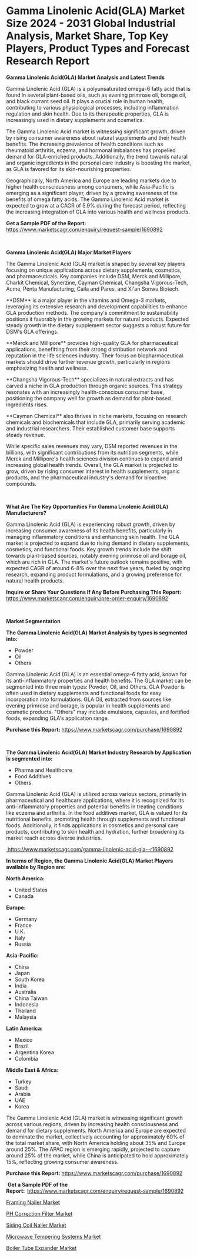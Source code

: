 <p><h1>Gamma Linolenic Acid(GLA) Market Size 2024 - 2031 Global Industrial Analysis, Market Share, Top Key Players, Product Types and Forecast Research Report</h1></p><p><strong>Gamma Linolenic Acid(GLA) Market Analysis and Latest Trends</strong></p>
<p><p>Gamma Linolenic Acid (GLA) is a polyunsaturated omega-6 fatty acid that is found in several plant-based oils, such as evening primrose oil, borage oil, and black currant seed oil. It plays a crucial role in human health, contributing to various physiological processes, including inflammation regulation and skin health. Due to its therapeutic properties, GLA is increasingly used in dietary supplements and cosmetics.</p><p>The Gamma Linolenic Acid market is witnessing significant growth, driven by rising consumer awareness about natural supplements and their health benefits. The increasing prevalence of health conditions such as rheumatoid arthritis, eczema, and hormonal imbalances has propelled demand for GLA-enriched products. Additionally, the trend towards natural and organic ingredients in the personal care industry is boosting the market, as GLA is favored for its skin-nourishing properties.</p><p>Geographically, North America and Europe are leading markets due to higher health consciousness among consumers, while Asia-Pacific is emerging as a significant player, driven by a growing awareness of the benefits of omega fatty acids. The Gamma Linolenic Acid market is expected to grow at a CAGR of 5.9% during the forecast period, reflecting the increasing integration of GLA into various health and wellness products.</p></p>
<p><strong>Get a Sample PDF of the Report:&nbsp;</strong> <a href="https://www.marketscagr.com/enquiry/request-sample/1690892?utm_campaign=1576&utm_medium=2&utm_source=Github&utm_content=ia&utm_term=19102024&utm_id=gamma-linolenic-acidgla">https://www.marketscagr.com/enquiry/request-sample/1690892</a></p>
<p>&nbsp;</p>
<p><strong>Gamma Linolenic Acid(GLA) Major Market Players</strong></p>
<p><p>The Gamma Linolenic Acid (GLA) market is shaped by several key players focusing on unique applications across dietary supplements, cosmetics, and pharmaceuticals. Key companies include DSM, Merck and Millipore, Charkit Chemical, Synerzine, Cayman Chemical, Changsha Vigorous-Tech, Acme, Penta Manufacturing, Caila and Pares, and Xi'an Sonwu Biotech.</p><p>**DSM** is a major player in the vitamins and Omega-3 markets, leveraging its extensive research and development capabilities to enhance GLA production methods. The company's commitment to sustainability positions it favorably in the growing markets for natural products. Expected steady growth in the dietary supplement sector suggests a robust future for DSM's GLA offerings.</p><p>**Merck and Millipore** provides high-quality GLA for pharmaceutical applications, benefitting from their strong distribution network and reputation in the life sciences industry. Their focus on biopharmaceutical markets should drive further revenue growth, particularly in regions emphasizing health and wellness.</p><p>**Changsha Vigorous-Tech** specializes in natural extracts and has carved a niche in GLA production through organic sources. This strategy resonates with an increasingly health-conscious consumer base, positioning the company well for growth as demand for plant-based ingredients rises.</p><p>**Cayman Chemical** also thrives in niche markets, focusing on research chemicals and biochemicals that include GLA, primarily serving academic and industrial researchers. Their established customer base supports steady revenue.</p><p>While specific sales revenues may vary, DSM reported revenues in the billions, with significant contributions from its nutrition segments, while Merck and Millipore's health sciences division continues to expand amid increasing global health trends. Overall, the GLA market is projected to grow, driven by rising consumer interest in health supplements, organic products, and the pharmaceutical industry's demand for bioactive compounds.</p></p>
<p>&nbsp;</p>
<p><strong>What Are The Key Opportunities For Gamma Linolenic Acid(GLA) Manufacturers?</strong></p>
<p><p>Gamma Linolenic Acid (GLA) is experiencing robust growth, driven by increasing consumer awareness of its health benefits, particularly in managing inflammatory conditions and enhancing skin health. The GLA market is projected to expand due to rising demand in dietary supplements, cosmetics, and functional foods. Key growth trends include the shift towards plant-based sources, notably evening primrose oil and borage oil, which are rich in GLA. The market's future outlook remains positive, with expected CAGR of around 6-8% over the next five years, fueled by ongoing research, expanding product formulations, and a growing preference for natural health products.</p></p>
<p><strong>Inquire or Share Your Questions If Any Before Purchasing This Report:</strong> <a href="https://www.marketscagr.com/enquiry/pre-order-enquiry/1690892?utm_campaign=1576&utm_medium=2&utm_source=Github&utm_content=ia&utm_term=19102024&utm_id=gamma-linolenic-acidgla">https://www.marketscagr.com/enquiry/pre-order-enquiry/1690892</a></p>
<p>&nbsp;</p>
<p><strong>Market Segmentation</strong></p>
<p><strong>The Gamma Linolenic Acid(GLA) Market Analysis by types is segmented into:</strong></p>
<p><ul><li>Powder</li><li>Oil</li><li>Others</li></ul></p>
<p><p>Gamma Linolenic Acid (GLA) is an essential omega-6 fatty acid, known for its anti-inflammatory properties and health benefits. The GLA market can be segmented into three main types: Powder, Oil, and Others. GLA Powder is often used in dietary supplements and functional foods for easy incorporation into formulations. GLA Oil, extracted from sources like evening primrose and borage, is popular in health supplements and cosmetic products. "Others" may include emulsions, capsules, and fortified foods, expanding GLA's application range.</p></p>
<p><strong>Purchase this Report:&nbsp;</strong><a href="https://www.marketscagr.com/purchase/1690892?utm_campaign=1576&utm_medium=2&utm_source=Github&utm_content=ia&utm_term=19102024&utm_id=gamma-linolenic-acidgla">https://www.marketscagr.com/purchase/1690892</a></p>
<p>&nbsp;</p>
<p><strong>The Gamma Linolenic Acid(GLA) Market Industry Research by Application is segmented into:</strong></p>
<p><ul><li>Pharma and Healthcare</li><li>Food Additives</li><li>Others</li></ul></p>
<p><p>Gamma Linolenic Acid (GLA) is utilized across various sectors, primarily in pharmaceutical and healthcare applications, where it is recognized for its anti-inflammatory properties and potential benefits in treating conditions like eczema and arthritis. In the food additives market, GLA is valued for its nutritional benefits, promoting health through supplements and functional foods. Additionally, it finds applications in cosmetics and personal care products, contributing to skin health and hydration, further broadening its market reach across diverse industries.</p></p>
<p><a href="https://www.marketscagr.com/gamma-linolenic-acid-gla--r1690892?utm_campaign=1576&utm_medium=2&utm_source=Github&utm_content=ia&utm_term=19102024&utm_id=gamma-linolenic-acidgla">&nbsp;https://www.marketscagr.com/gamma-linolenic-acid-gla--r1690892</a></p>
<p><strong>In terms of Region, the Gamma Linolenic Acid(GLA) Market Players available by Region are:</strong></p>
<p>
    <p> <strong> North America: </strong>
        <ul>
            <li>United States</li>
            <li>Canada</li>
        </ul>
        </p> 
    <p> <strong> Europe: </strong>
        <ul>
            <li>Germany</li>
            <li>France</li>
            <li>U.K.</li>
            <li>Italy</li>
            <li>Russia</li>
        </ul>
        </p> 
    <p> <strong> Asia-Pacific: </strong>
        <ul>
            <li>China</li>
            <li>Japan</li>
            <li>South Korea</li>
            <li>India</li>
            <li>Australia</li>
            <li>China Taiwan</li>
            <li>Indonesia</li>
            <li>Thailand</li>
            <li>Malaysia</li>
        </ul>
        </p> 
    <p> <strong> Latin America: </strong>
        <ul>
            <li>Mexico</li>
            <li>Brazil</li>
            <li>Argentina Korea</li>
            <li>Colombia</li>
        </ul>
        </p> 
    <p> <strong> Middle East & Africa: </strong>
        <ul>
            <li>Turkey</li>
            <li>Saudi</li>
            <li>Arabia</li>
            <li>UAE</li>
            <li>Korea</li>
        </ul>
    </p>
    </p>
<p><p>The Gamma Linolenic Acid (GLA) market is witnessing significant growth across various regions, driven by increasing health consciousness and demand for dietary supplements. North America and Europe are expected to dominate the market, collectively accounting for approximately 60% of the total market share, with North America holding about 35% and Europe around 25%. The APAC region is emerging rapidly, projected to capture around 25% of the market, while China is anticipated to hold approximately 15%, reflecting growing consumer awareness.</p></p>
<p><strong>Purchase this Report: </strong><a href="https://www.marketscagr.com/purchase/1690892?utm_campaign=1576&utm_medium=2&utm_source=Github&utm_content=ia&utm_term=19102024&utm_id=gamma-linolenic-acidgla">https://www.marketscagr.com/purchase/1690892</a></p>
<p>&nbsp;<strong>Get a Sample PDF of the Report:&nbsp;&nbsp;</strong><a href="https://www.marketscagr.com/enquiry/request-sample/1690892?utm_campaign=1576&utm_medium=2&utm_source=Github&utm_content=ia&utm_term=19102024&utm_id=gamma-linolenic-acidgla">https://www.marketscagr.com/enquiry/request-sample/1690892</a></p>
<p><strong></strong></p>
<p><p><a href="https://issuu.com/reportprime-2/docs/framing-nailer-market-size-2030.ppt_c72dce1d7136d8?utm_campaign=1576&utm_medium=2&utm_source=Github&utm_content=ia&utm_term=19102024&utm_id=gamma-linolenic-acidgla">Framing Nailer Market</a></p><p><a href="https://www.linkedin.com/pulse/global-ph-correction-filter-market-analysis-trends-forecasts-806ef?utm_campaign=1576&utm_medium=2&utm_source=Github&utm_content=ia&utm_term=19102024&utm_id=gamma-linolenic-acidgla">PH Correction Filter Market</a></p><p><a href="https://issuu.com/reportprime-2/docs/siding-coil-nailer-market-size-2030_c8aef1c0b20425?utm_campaign=1576&utm_medium=2&utm_source=Github&utm_content=ia&utm_term=19102024&utm_id=gamma-linolenic-acidgla">Siding Coil Nailer Market</a></p><p><a href="https://www.linkedin.com/pulse/microwave-tempering-systems-market-growth-outlook-from-2024-lr1cf?utm_campaign=1576&utm_medium=2&utm_source=Github&utm_content=ia&utm_term=19102024&utm_id=gamma-linolenic-acidgla">Microwave Tempering Systems Market</a></p><p><a href="https://www.linkedin.com/pulse/boiler-tube-expander-market-ecosystem-competitive-landscape-akczf?utm_campaign=1576&utm_medium=2&utm_source=Github&utm_content=ia&utm_term=19102024&utm_id=gamma-linolenic-acidgla">Boiler Tube Expander Market</a></p></p>